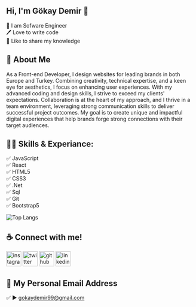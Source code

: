 ## Hi, I'm Gökay Demir 👋

<p>
👑 I am Sofware Engineer <br> 
🖊️ Love to write code <br> 
🎤 Like to share my knowledge </p> 


## 🚀 About Me
As a Front-end Developer, I design websites for leading brands in both Europe and Turkey. Combining creativity, technical expertise, and a keen eye for aesthetics, I focus on enhancing user experiences. With my advanced coding and design skills, I strive to exceed my clients' expectations. Collaboration is at the heart of my approach, and I thrive in a team environment, leveraging strong communication skills to deliver successful project outcomes. My goal is to create unique and impactful digital experiences that help brands forge strong connections with their target audiences. 

## 👨‍💻 Skills & Experiance: 
✅ JavaScript <br> 
✅ React <br>
✅ HTML5 <br>
✅ CSS3 <br>
✅ .Net<br>
✅ Sql <br>
✅ Git <br>
✅ Bootstrap5 <br>



![Top Langs](https://github-readme-stats.vercel.app/api/top-langs/?username=gokaydemir)


## ☕ Connect with me!
[<img src='https://camo.githubusercontent.com/b3d4671768bd0f9b6c8f410a25a96e0c5a4d135208d8910461e986f97e7985ab/68747470733a2f2f696d672e736869656c64732e696f2f62616467652f496e7374616772616d2d4534343035463f7374796c653d666f722d7468652d6261646765266c6f676f3d696e7374616772616d266c6f676f436f6c6f723d7768697465' alt='instagram' height='40'>](https://www.instagram.com/gokaydemir__/)  [<img src='https://camo.githubusercontent.com/5d03c86f6a75f7cbe80d135d9162fbf6dc46a31253cf30a8e9bb8279b4d574d3/68747470733a2f2f696d672e736869656c64732e696f2f62616467652f547769747465722d3144413146323f7374796c653d666f722d7468652d6261646765266c6f676f3d74776974746572266c6f676f436f6c6f723d7768697465' alt='twitter' height='40'>](https://twitter.com/gokaydemir__)  [<img src='https://camo.githubusercontent.com/bd2bd127c104ba5c98bb12c70801b075aee1f040009089510f69554300e7ff41/68747470733a2f2f696d672e736869656c64732e696f2f62616467652f4769742d4630353033323f7374796c653d666f722d7468652d6261646765266c6f676f3d676974266c6f676f436f6c6f723d7768697465' alt='github' height='40'>](https://github.com/gokaydemir)  [<img src='https://camo.githubusercontent.com/a80d00f23720d0bc9f55481cfcd77ab79e141606829cf16ec43f8cacc7741e46/68747470733a2f2f696d672e736869656c64732e696f2f62616467652f4c696e6b6564496e2d3030373742353f7374796c653d666f722d7468652d6261646765266c6f676f3d6c696e6b6564696e266c6f676f436f6c6f723d7768697465' alt='linkedin' height='40'>](https://www.linkedin.com/in/gokay-demir/)  



## 📧 My Personal Email Address 
✅  ► gokaydemir99@gmail.com
